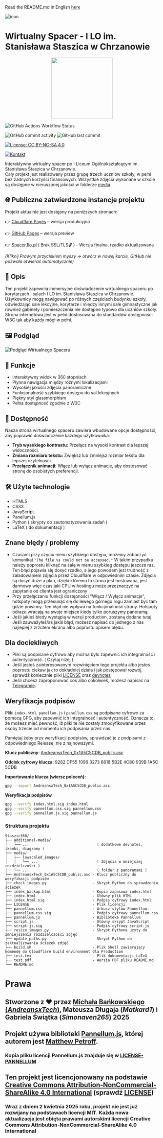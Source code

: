Read the README.md in English <a href="./additional-media/README-en.md">here</a>

![icon](./favicon.ico)

# Wirtualny Spacer - I LO im. Stanisława Staszica w Chrzanowie

<p align="center">
  <img src="./Staszic-cropped.png" height="200"/>
</p>

![GitHub Actions Workflow Status](https://img.shields.io/github/actions/workflow/status/Andreansxtech/Staszic360/deploy-preview.yml?branch=preview&style=for-the-badge)  

<!--- ![HTML5](https://img.shields.io/badge/html5-%23E34F26.svg?style=for-the-badge&logo=html5&logoColor=white)
![JavaScript](https://img.shields.io/badge/javascript-%23323330.svg?style=for-the-badge&logo=javascript&logoColor=%23F7DF1E)
![Static Badge](https://img.shields.io/badge/Panellum.js-%23ffa321?style=for-the-badge)
--->
![GitHub commit activity](https://img.shields.io/github/commit-activity/t/AndreansxTech/Staszic360?style=for-the-badge&logo=github)
![GitHub last commit](https://img.shields.io/github/last-commit/Andreansxtech/Staszic360?style=for-the-badge)  

[![License: CC BY-NC-SA 4.0](https://img.shields.io/badge/Licencja-CC_BY--NC--SA_4.0-%23ff2652?style=for-the-badge)](https://creativecommons.org/licenses/by-nc-sa/4.0/)  

[![Kontakt](https://img.shields.io/badge/Kontakt-2CA5E0?style=for-the-badge&logo=telegram&logoColor=white)](https://t.me/Andrtexh)

Interaktywny wirtualny spacer po I Liceum Ogólnokształcącym im. Stanisława Staszica w Chrzanowie. </br>
Cały projekt jest realizowany przez grupę trzech uczniów szkoły, w pełni bez żadnych korzyści finansowych. Wszystkie zdjęcia wykonane w szkole są dostępne w nieruszonej jakości w folderze <a href="./media/">media</a>.

## 🌐 Publiczne zatwierdzone instancje projektu

Projekt aktualnie jest dostępny na poniższych stronach:

👉 [Cloudflare Pages](https://staszic360.pages.dev) – wersja produkcyjna  

👉 [GitHub Pages](https://andreansxtech.github.io/Staszic360/) – wersja preview  

👉 [Spacer.1lo.pl](http://spacer.1lo.pl/) ( Brak SSL/TLS🔓 ) - Wersja finalna, rzadko aktualizowana

_(Kliknij Prawym przyciskiem myszy → otwórz w nowej karcie, GitHub nie pozwala otwierać automatycznie)_


## 📝 Opis

Ten projekt zapewnia immersyjne doświadczenie wirtualnego spaceru po korytarzach i salach I LO im. Stanisława Staszica w Chrzanowie. Użytkownicy mogą nawigować po różnych częściach budynku szkoły, odwiedzając sale lekcyjne, korytarze i między innymi sale gimnastyczne jak również gabinety i pomieszczenia nie dostępne typowo dla uczniów szkoły. Strona internetowa jest w pełni dostosowana do standardów dostępności W3C tak aby każdy mógł w pełni.

## 🖼️ Podgląd

![Podgląd Wirtualnego Spaceru](./additional-media/preview-gif3.gif)

## 🚀 Funkcje

- Interaktywny widok w 360 stopniach
- Płynna nawigacja między różnymi lokalizacjami
- Wysokiej jakości zdjęcia panoramiczne
- Funkcjonalność szybkiego dostępu do sal lekcyjnych
- Piękny styl glassmorphism
- Pełna dostępność zgodnie z W3C

## 🤝 Dostępność

Nasza strona wirtualnego spaceru zawiera wbudowane opcje dostępności, aby poprawić doświadczenie każdego użytkownika:

- **Tryb wysokiego kontrastu:** Przełącz na wysoki kontrast dla lepszej widoczności.
- **Zmiana rozmiaru tekstu:** Zwiększ lub zmniejsz rozmiar tekstu dla lepszej czytelności.
- **Przełącznik animacji:** Włącz lub wyłącz animacje, aby dostosować stronę do osobistych preferencji.

## 🛠️ Użyte technologie

- HTML5
- CSS3
- JavaScript
- Panellum.js
- Python ( skrypty do zautomatyzowania zadań )
- LaTeX ( do dokumentacji )

## Znane błędy / problemy

- Czasami przy użyciu menu szybkiego dostępu, możemy zobaczyć komunikat ```"The file %s could not be accessed."``` W takim przypadku należy poprostu kliknąć na salę w menu szybkieg dostępu jeszcze raz. Ten błąd pojawia się dosyć rzadko, a jego powodem jest trudność z załadowaniem zdjęcia przez Cloudflare w odpowiednim czasie. Zdjęcia są dosyć duże a plan, dzięki któremu ta strona jest hostowana, jest darmowy więc czas jaki CPU w hostingu może przeznaczyć na zapytanie od clienta jest ograniczony
- Przy przełączaniu funkcji dostępności "Włącz / Wyłącz animacje", hotspoty mogą przesunąć się do lewego górnego rogu zamiast być tam gdzie powinny. Ten błąd nie wpływa na funkcjonalność strony. Hotspoty odrazu wracają na swoje miejsce kiedy tylko poruszymy panoramą.
- Jeśli jakieś błedy wystąpią w wersji production, zostaną dodane tutaj. Jeśli zauważyłeś/aś jakiś błąd, możesz napisać do jednego z nas najlepiej z zrzutem ekranu albo poprostu opisem błędu.  

## Dla dociekliwych
- Pliki są podpisane cyfrowo aby można było zapewnić ich integralność i autentyczność. ( Czytaj niżej )
- Jeśli jesteś zainteresowanym rozwinięciem tego projektu albo jesteś poprostu ciekaw jak to dokładniej działa i jak postępował rozwój, sprawdź koniecznie pliki <a href="./LICENSE">LICENSE</a> oraz <a href="./additional-media/devnotes.md">devnotes</a>
- Jeśli chcesz zaproponować coś albo cokolwiek, możesz napisać na <a href="https://t.me/Andrtexh" target="_blank">Telegramie</a>.

## Weryfikacja podpisów

Pliki `index.html`, `panellum.js` i `panellum.css` są podpisane cyfrowo za pomocą GPG, aby zapewnić ich integralność i autentyczność. Oznacza to, że możesz mieć pewność, iż pliki te nie zostały zmodyfikowane przez osoby trzecie od momentu ich podpisania przez nas.</br>

Pamiętaj żeby przy weryfikacji podpisów, sprawdzać je z podpisami z odpowiedniego Release, nie z najnowszymi.

**Klucz publiczny**: [AndreansxTech_0x1A5C5CDB_public.asc](./AndreansxTech_0x1A5C5CDB_public.asc)

**Odcisk cyfrowy klucza**: 9282 DF55 1096 3273 6618  5B2E 4C80 939B 1A5C 5CDB

**Importowanie klucza (wiersz poleceń):**

```bash
gpg --import AndreansxTech_0x1A5C5CDB_public.asc
```
**Weryfikacja podpisów**
```bash
gpg --verify index.html.sig index.html
gpg --verify pannellum.css.sig pannellum.css
gpg --verify pannellum.js.sig pannellum.js
```
### Struktura projektu
```
Staszic360/
├── additional-media/
│   └── ...                               ( dodatkowe devnotes, ikonki, diagramy )
├── media/
│   ├── lowscaled_images/
│   │   └── ...                           ( Zdjęcia w mniejszej rozdzielczości )
│   └── ...                               ( folder z panoramami )
├── AndreansxTech_0x1A5C5CDB_public.asc - Klucz publiczny do weryfikacji podpisów
├── check_images.py                     - Skrypt Python do sprawdzenia ścieżek
├── index_backup.html                   - Kopia zapasowa index.html
├── index.html                          - Główny plik HTML
├── index.html.sig                      - Podpis cyfrowy index.html
├── LICENSE                             - Plik licencji
├── pannellum.css                       - Arkusz stylów Pannellum.
├── pannellum.css.sig                   - Podpis cyfrowy pannellum.css
├── pannellum.js                        - Biblioteka Pannellum
├── script.js                           - Główny skrypt JavaScript
├── script.js.sig                       - Podpis cyfrowy script.js
├── resize_images.py                    - Skrypt Pythona użyty do zmniejszenia rozdzielczości zdjęć
├── update_paths.py                     - Skrypt Python do zaktualizowania ścieżek zdjęć
├── build.sh                            - Plik Shell zawierający komendę do Cloudflare build environment dla Production
├── test.tex                            - Plik dokumentacji LaTeX
├── test.pdf                            - Wersja PDF pliku README.md
└── README.md
```
# Prawa

## Stworzone z ❤️ przez <a href="https://AndreansxTech.github.io/">Michała Bańkowskiego (*AndreansxTech*)</a>, Mateusza Długaja (*Matkard1*) i Gabriela Świątka (*Simonaven265*) 2025

## Projekt używa biblioteki <a href="https://github.com/mpetroff/pannellum">Pannellum.js</a>, której autorem jest <a href="https://mpetroff.net/">Matthew Petroff</a>.

### Kopia pliku licencji Pannellum.js znajduje się w <a href="./LICENSE-PANNELLUM">LICENSE-PANNELLUM</a>

## Ten projekt jest licencjonowany na podstawie <a href="./LICENSE">**Creative Commons Attribution-NonCommercial-ShareAlike 4.0 International**</a> (sprawdź <a href="./LICENSE">LICENSE</a>)

### Wraz z dniem 2 kwietnia 2025 roku, projekt nie jest już rozwijany na podstawach licencji MIT. Każda nowa aktualizacja jest obięta prawami autorskimi licencji **Creative Commons Attribution-NonCommercial-ShareAlike 4.0 International**